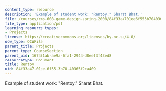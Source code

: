 ```yaml
---
content_type: resource
description: 'Example of student work: "Rentoy." Sharat Bhat.'
file: /courses/cms-608-game-design-spring-2008/84f33a4701ee6f553b7040365f9ca409_bhat1.pdf
file_type: application/pdf
learning_resource_types:
- Projects
license: https://creativecommons.org/licenses/by-nc-sa/4.0/
ocw_type: OCWFile
parent_title: Projects
parent_type: CourseSection
parent_uid: 167451ab-ae9a-6fa1-2944-d8eef3f43ed8
resourcetype: Document
title: Rentoy
uid: 84f33a47-01ee-6f55-3b70-40365f9ca409
---
```

Example of student work: "Rentoy." Sharat Bhat.